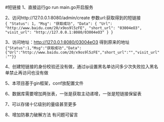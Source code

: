 #短链接
1、直接运行go run main.go开启服务

2、访问http://127.0.0.1:8080/admin/create
参数url:获取得到的短链接<br>
`{
     "Status": 1,
     "Msg": "获取成功",
     "Data": {
         "Url": "http://www.baidu.com/20/x9os9l5zFE",
         "short_url": "03004eO3",
         "visit_url": "http://127.0.0.1:8080/03004eO3"
     }
 }`
 
 3、访问地址：http://127.0.0.1:8080/03004eO3 得到原来的地址
 <br>
 `{"Status":1,"Msg":"获取成功","Data":{"Url":"http://www.baidu.com/20/x9os9l5zFE","short_url":"","visit_url":""}}`
 
 4、创建短链接的身份校验还没有做，通过ip设置黑名单访问多少次失败拉入黑名单禁止再访问也没有做
 
 5、本项目基于gin框架，conf放配置文件
 
 6、数据库需要增加两张表，一张是获取主动递增，一张是短链接保留表 
 
 7、可以存储十亿级别的量级甚至更多
 
 8、增加防暴力破解方法
有问题可留言
